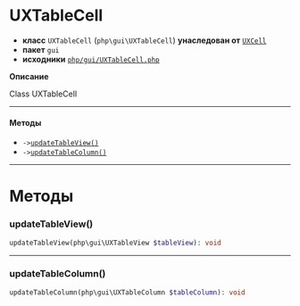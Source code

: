 # UXTableCell

- **класс** `UXTableCell` (`php\gui\UXTableCell`) **унаследован от** [`UXCell`](https://github.com/jphp-compiler/jphp/blob/master/exts/jphp-gui-ext/api-docs/classes/php/gui/UXCell.ru.md)
- **пакет** `gui`
- **исходники** [`php/gui/UXTableCell.php`](./src/main/resources/JPHP-INF/sdk/php/gui/UXTableCell.php)

**Описание**

Class UXTableCell

---

#### Методы

- `->`[`updateTableView()`](#method-updatetableview)
- `->`[`updateTableColumn()`](#method-updatetablecolumn)

---
# Методы

<a name="method-updatetableview"></a>

### updateTableView()
```php
updateTableView(php\gui\UXTableView $tableView): void
```

---

<a name="method-updatetablecolumn"></a>

### updateTableColumn()
```php
updateTableColumn(php\gui\UXTableColumn $tableColumn): void
```